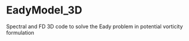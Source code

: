 # EadyModel_3D
Spectral and FD 3D code to solve the Eady problem in potential vorticity formulation
